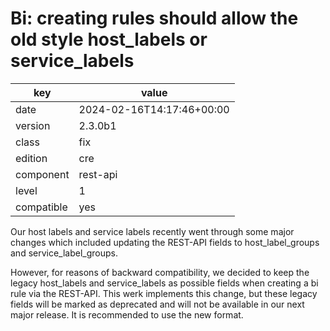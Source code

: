 [//]: # (werk v2)
# Bi: creating rules should allow the old style host_labels or service_labels

key        | value
---------- | ---
date       | 2024-02-16T14:17:46+00:00
version    | 2.3.0b1
class      | fix
edition    | cre
component  | rest-api
level      | 1
compatible | yes

Our host labels and service labels recently went through some
major changes which included updating the REST-API fields to
host_label_groups and service_label_groups.

However, for reasons of backward compatibility, we decided to keep the 
legacy host_labels and service_labels as possible fields when 
creating a bi rule via the REST-API. This werk implements this change,
but these legacy fields will be marked as deprecated and will not be 
available in our next major release. It is recommended to use the
new format.
